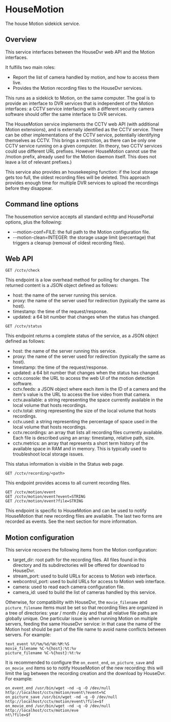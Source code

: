 # HouseMotion
The house Motion sidekick service.

## Overview

This service interfaces between the HouseDvr web API and the Motion interfaces.

It fulfills two main roles:
- Report the list of camera handled by motion, and how to access them live.
- Provides the Motion recording files to the HouseDvr services.

This runs as a sidekick to Motion, on the same computer. The goal is to provide an interface to DVR services that is independent of the Motion interfaces: a CCTV service interfacing with a different security camera software should offer the same interface to DVR services.

The HouseMotion service implements the CCTV web API (with additional Motion extensions), and is externally identified as the CCTV service. There can be other implementations of the CCTV service, potentially identifying themselves as CCTV. This brings a restriction, as there can be only one CCTV service running on a given computer. (In theory, two CCTV services could use different URL prefixes. However HouseMotion cannot use the /motion prefix, already used for the Motion daemon itself. This does not leave a lot of relevant prefixes.)

This service also provides an housekeeping function: if the local storage gets too full, the oldest recording files will be deleted. This approach provides enough time for multiple DVR services to upload the recordings before they disappear.

## Command line options

The housemotion service accepts all standard echttp and HousePortal options, plus the following:
* --motion-conf=FILE: the full path to the Motion configuration file.
* --motion-clean=INTEGER: the storage usage limit (percentage) that triggers a cleanup (removal of oldest recording files).

## Web API

```
GET /cctv/check
```

This endpoint is a low overhead method for polling for changes. The returned content is a JSON object defined as follows:
* host: the name of the server running this service.
* proxy: the name of the server used for redirection (typically the same as host).
* timestamp: the time of the request/response.
* updated: a 64 bit number that changes when the status has changed.

```
GET /cctv/status
```
This endpoint returns a complete status of the service, as a JSON object defined as follows:
* host: the name of the server running this service.
* proxy: the name of the server used for redirection (typically the same as host).
* timestamp: the time of the request/response.
* updated: a 64 bit number that changes when the status has changed.
* cctv.console: the URL to access the web UI of the motion detection software.
* cctv.feeds: a JSON object where each item is the ID of a camera and the item's value is the URL to access the live video from that camera.
* cctv.available: a string representing the space currently available in the local volume that hosts recordings.
* cctv.total:  string representing the size of the local volume that hosts recordings.
* cctv.used: a string representing the percentage of space used in the local volume that hosts recordings.
* cctv.recordings: an array that lists all recording files currently available. Each file is described using an array: timestamp, relative path, size.
* cctv.metrics: an array that represents a short term history of the available space in RAM and in memory. This is typically used to troubleshoot local storage issues.

This status information is visible in the Status web page.

```
GET /cctv/recording/<path>
```
This endpoint provides access to all current recording files.

```
GET /cctv/motion/event
GET /cctv/motion/event?event=STRING
GET /cctv/motion/event?file=STRING
```
This endpoint is specific to HouseMotion and can be used to notify HouseMotion that new recording files are available. The last two forms are recorded as events. See the next section for more information.

## Motion configuration

This service recovers the following items from the Motion configuration:
* target_dir: root path for the recording files. All files found in this directory and its subdirectories will be offered for download to HouseDvr.
* stream_port: used to build URLs for access to Motion web interface.
* webcontrol_port: used to build URLs for access to Motion web interface.
* camera: used to read each camera configuration file.
* camera_id: used to build the list of cameras handled by this service.

Otherwise, for compatibility with HouseDvr, the `movie_filename` and `picture_filename` items must be set so that recording files are organized in a tree of directories: year / month / day and that all relative file paths are globally unique. One particular issue is when running Motion on multiple servers, feeding the same HouseDvr service: in that case the name of the Motion host should be part of the file name to avoid name conflicts between servers. For example:

```
text_event %Y/%m/%d/%H:%M:%S
movie_filename %C-%{host}:%t:%v
picture_filename %C-%{host}:%t:%v
```
It is recommended to configure the `on_event_end`, `on_picture_save` and `on_movie_end` items so to notify HouseMotion of the new recording: this will limit the lag between the recording creation and the download by HouseDvr. For example:

```
on_event_end /usr/bin/wget -nd -q -O /dev/null http://localhost/cctv/motion/event\?event=%C
on_picture_save /usr/bin/wget -nd -q -O /dev/null http://localhost/cctv/motion/event\?file=$f
on_movie_end /usr/bin/wget -nd -q -O /dev/null http://localhost/cctv/motion/eve
nt\?file=$f
```

